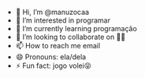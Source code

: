 - 👋 Hi, I’m @manuzocaa
- 👀 I’m interested in programar
- 🌱 I’m currently learning programação
- 💞️ I’m looking to collaborate on 🤷‍♀️
- 📫 How to reach me email
- 😄 Pronouns: ela/dela
- ⚡ Fun fact: jogo volei😝

<!---
manuzocaa/manuzocaa is a ✨ special ✨ repository because its `README.md` (this file) appears on your GitHub profile.
You can click the Preview link to take a look at your changes.
--->
